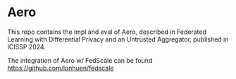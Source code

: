 # Aero

This repo contains the impl and eval of Aero, described in Federated Learning with Differential Privacy and an Untrusted Aggregator, published in ICISSP 2024.

The integration of Aero w/ FedScale can be found https://github.com/lonhuen/fedscale


